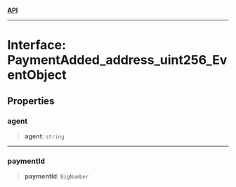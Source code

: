 [**API**](../../../README.md)

***

# Interface: PaymentAdded\_address\_uint256\_EventObject

## Properties

### agent

> **agent**: `string`

***

### paymentId

> **paymentId**: `BigNumber`
